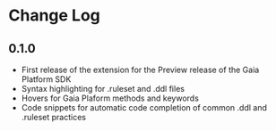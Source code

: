 # Change Log

## 0.1.0

- First release of the extension for the Preview release of the Gaia Platform SDK
- Syntax highlighting for .ruleset and .ddl files
- Hovers for Gaia Plaform methods and keywords
- Code snippets for automatic code completion of common .ddl and .ruleset practices

